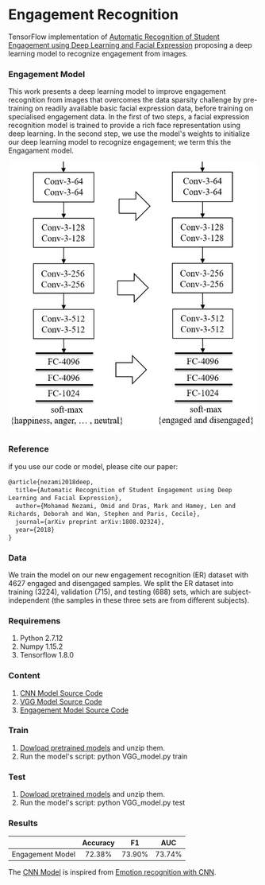 # Engagement Recognition

TensorFlow implementation of [Automatic Recognition of Student Engagement using Deep Learning and Facial Expression](https://arxiv.org/abs/1808.02324) proposing a deep learning model to recognize engagement from images.


### Engagement Model
This work presents a deep learning model to improve engagement recognition from images that overcomes the data sparsity challenge by pre-training on readily available basic facial expression data, before training on specialised engagement data. In the first of two steps, a facial expression recognition model is trained to provide a rich face representation using deep learning. In the second step, we use the model's weights to initialize our deep learning model to recognize engagement; we term this the Engagament model.

<p align="center">
<img src="images/VGG_eng_model.jpg" width=500 high=700>
</p>

### Reference
if you use our code or model, please cite our paper:
```
@article{nezami2018deep,
  title={Automatic Recognition of Student Engagement using Deep Learning and Facial Expression},
  author={Mohamad Nezami, Omid and Dras, Mark and Hamey, Len and Richards, Deborah and Wan, Stephen and Paris, Cecile},
  journal={arXiv preprint arXiv:1808.02324},
  year={2018}
}
```
### Data
We train the model on our new engagement recognition (ER) dataset with 4627 engaged and disengaged samples. We split the ER dataset into training (3224), validation (715), and testing (688) sets, which are subject-independent (the samples in these three sets are from different subjects).

### Requiremens
1. Python 2.7.12
2. Numpy 1.15.2
3. Tensorflow 1.8.0

### Content
1. [CNN Model Source Code](/code/CNN_model.py)
2. [VGG Model Source Code](/code/VGG_model.py)
3. [Engagement Model Source Code](/code/VGG_model.py)

### Train
1. [Dowload pretrained models](https://cloudstor.aarnet.edu.au/plus/s/LqqdgwJ69NEdnDS) and unzip them. 
2. Run the model's script:
    python VGG_model.py train

### Test
1. [Dowload pretrained models](https://cloudstor.aarnet.edu.au/plus/s/i3oPqcjXhG7Ymva) and unzip them. 
2. Run the model's script:
    python VGG_model.py test
    
### Results
|                   | Accuracy     | F1 | AUC    |
|-------------------|:-------------------:|:------------------------:|:---------------------:|
|Engagement Model | 72.38%  | 73.90% | 73.74%  |

The [CNN Model](/code/CNN_model.py) is inspired from [Emotion recognition with CNN](
https://github.com/isseu/emotion-recognition-neural-networks).

